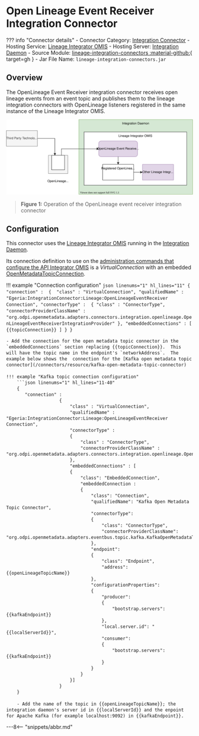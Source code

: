 <!-- SPDX-License-Identifier: CC-BY-4.0 -->
<!-- Copyright Contributors to the ODPi Egeria project. -->

# Open Lineage Event Receiver Integration Connector

??? info "Connector details"
    - Connector Category: [Integration Connector](/connectors/integration-connector)
    - Hosting Service: [Lineage Integrator OMIS](/services/omis/lineage-integrator)
    - Hosting Server: [Integration Daemon](/concepts/integration-daemon)
    - Source Module: [lineage-integration-connectors :material-github:](https://github.com/odpi/egeria/tree/master/open-metadata-implementation/adapters/open-connectors/integration-connectors/lineage-integration-connectors){ target=gh }
    - Jar File Name: `lineage-integration-connectors.jar`

## Overview

The OpenLineage Event Receiver integration connector receives open lineage events from an event topic and publishes them to the lineage integration connectors with OpenLineage listeners registered in the same instance of the Lineage Integrator OMIS.

![Figure 1](open-lineage-event-receiver-integration-connector.svg)
> **Figure 1:** Operation of the OpenLineage event receiver integration connector


## Configuration

This connector uses the [Lineage Integrator OMIS](/services/omis/lineage-integrator/overview)
running in the [Integration Daemon](/concepts/integration-daemon).

Its connection definition to use on the [administration commands that configure the API Integrator OMIS](/guides/admin/servers/configuring-an-integration-daemon/#configure-the-integration-services) is a *VirtualConnection* with an embedded [OpenMetadataTopicConnection](/concepts/open-metadata-topic-connector). 

!!! example "Connection configuration"
    ```json linenums="1" hl_lines="11"
    {
       "connection" : 
                    { 
                        "class" : "VirtualConnection",
                        "qualifiedName" : "Egeria:IntegrationConnector:Lineage:OpenLineageEventReceiver Connection",
                        "connectorType" : 
                        {
                            "class" : "ConnectorType",
                            "connectorProviderClassName" : "org.odpi.openmetadata.adapters.connectors.integration.openlineage.OpenLineageEventReceiverIntegrationProvider"
                        },
                        "embeddedConnections" : [ {{topicConnection}} ]
                    }
    }
    ```

    - Add the connection for the open metadata topic connector in the `embeddedConnections` section replacing {{topicConnection}}.  This will have the topic name in the endpoint's `networkAddress`.  The example below shows the  connection for the [Kafka open metadata topic connector](/connectors/resource/kafka-open-metadata-topic-connector)

    !!! example "Kafka topic connection configuration"
        ```json linenums="1" hl_lines="11-40"
        {
           "connection" : 
                        { 
                            "class" : "VirtualConnection",
                            "qualifiedName" : "Egeria:IntegrationConnector:Lineage:OpenLineageEventReceiver Connection",
                            "connectorType" : 
                            {
                                "class" : "ConnectorType",
                                "connectorProviderClassName" : "org.odpi.openmetadata.adapters.connectors.integration.openlineage.OpenLineageEventReceiverIntegrationProvider"
                            },
                            "embeddedConnections" : [
                            {
                                "class": "EmbeddedConnection",
                                "embeddedConnection : 
                                {
                                    "class": "Connection",
                                    "qualifiedName": "Kafka Open Metadata Topic Connector",
                                    "connectorType":
                                    {
                                        "class": "ConnectorType",
                                        "connectorProviderClassName": "org.odpi.openmetadata.adapters.eventbus.topic.kafka.KafkaOpenMetadataTopicProvider"      
                                    },
                                    "endpoint":
                                    {
                                        "class": "Endpoint",
                                        "address": {{openLineageTopicName}}
                                    },
                                    "configurationProperties": 
                                    {
                                        "producer": 
                                        {
                                            "bootstrap.servers": {{kafkaEndpoint}}
                                        },
                                        "local.server.id": "{{localServerId}}",
                                        "consumer":
                                        {
                                            "bootstrap.servers": {{kafkaEndpoint}}
                                        }
                                    }
                                }
                            }]
                        }
        }
        
        - Add the name of the topic in {{openLineageTopicName}}; the integration daemon's server id in {{localServerId}} and the enpoint for Apache Kafka (for example localhost:9092) in {{kafkaEndpoint}}.

     
---8<-- "snippets/abbr.md"